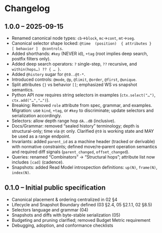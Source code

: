 # Changelog

## 1.0.0 – 2025-09-15
- Renamed canonical node types: `cb`→`block`, `mc`→`cont`, `mt`→`seg`.
- Canonical selector shape locked: `@time  (position)  { attributes }  [ behavior ]  @controls`.
- Added shorthands: `#key` (NEVER id), `+tag` (root implies deep search, postfix filters only).
- Added deep search operators: `?` single-step, `??` recursive, and `within(hops…) ?? { … }`.
- Added `@history` sugar for `@t0..@t-*`.
- Introduced controls: `@mode`, `@p`, `@limit`, `@order`, `@first`, `@unique`.
- Split attributes `{}` vs behavior `[]`; emphasized WS vs snapshot semantics.
- Python API now requires string selectors in examples (`ctx.select("…")`, `ctx.add("…","…")`).
- Breaking: Removed `role` attribute from spec, grammar, and examples. Migration: use `kind`, `+tag`, or `#key` to discriminate; update selectors and serialization accordingly.
- Selectors: allow depth range hop `dA..dB` (inclusive).
- Docs/Grammar: removed “sealed history” terminology; depth is structural-only; time via `@t` only. Clarified `@t0` is working state and MAY be used as a range endpoint.
- Invariants: added `parent_id` as a machine header (tracked or derivable) with normative constraints; defined move/re‑parent operation semantics and required diff signals (`parent_changed`, `offset_changed`).
- Queries: renamed “Combinators” → “Structural hops”; attribute list now includes `[cad]` (cadence).
- Snapshots: added Read Model introspection definitions: `up(N)`, `frame(N)`, `index(N)`.

## 0.1.0 – Initial public specification
- Canonical placement & ordering centralized in 02 §4
- Lifecycle and Snapshot Boundary defined (03 §2.4, 05 §2.1.1, 02 §8.5)
- Selectors language and grammar (04)
- Snapshots and diffs with byte-stable serialization (05)
- Budgeting and pruning clarified; removed Budget Metric requirement
- Debugging, adoption, and conformance checklists
